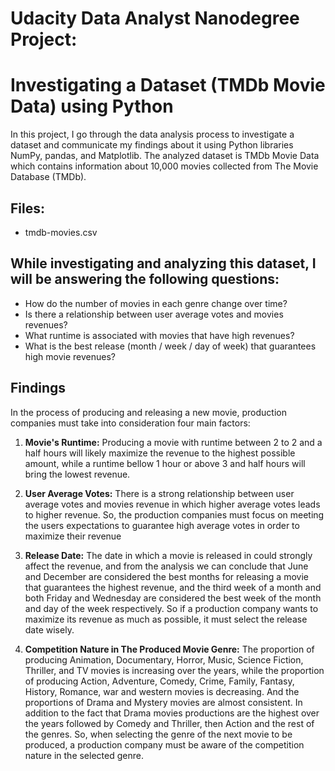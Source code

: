 # Udacity Data Analyst Nanodegree Project: 
# Investigating a Dataset (TMDb Movie Data) using Python 

In this project, I go through the data analysis process to investigate a dataset and communicate my findings about it using Python libraries NumPy, pandas, and Matplotlib. The analyzed dataset is TMDb Movie Data which contains information about 10,000 movies collected from The Movie Database (TMDb).

## Files:
- tmdb-movies.csv

## While investigating and analyzing this dataset, I will be answering the following questions:

- How do the number of movies in each genre change over time?
- Is there a relationship between user average votes and movies revenues?
- What runtime is associated with movies that have high revenues?
- What is the best release (month / week / day of week) that guarantees high movie revenues?

## Findings

In the process of producing and releasing a new movie, production companies must take into consideration four main factors:

1. **Movie's Runtime:** Producing a movie with runtime between 2 to 2 and a half hours will likely maximize the revenue to the highest possible amount, while a runtime bellow 1 hour or above 3 and half hours will bring the lowest revenue. 


2. **User Average Votes:** There is a strong relationship between user average votes and movies revenue in which higher average votes leads to higher revenue. So, the production companies must focus on meeting the users expectations to guarantee high average votes in order to maximize their revenue


3. **Release Date:** The date in which a movie is released in could strongly affect the revenue, and from the analysis we can conclude that June and December are considered the best months for releasing a movie that guarantees the highest revenue, and the third week of a month and both Friday and Wednesday are considered the best week of the month and day of the week respectively. So if a production company wants to maximize its revenue as much as possible, it must select the release date wisely. 


4. **Competition Nature in The Produced Movie Genre:** The proportion of producing Animation, Documentary, Horror, Music, Science Fiction, Thriller, and TV movies is increasing over the years, while the proportion of producing Action, Adventure, Comedy, Crime, Family, Fantasy, History, Romance, war and western movies is decreasing. And the proportions of Drama and Mystery movies are almost consistent. In addition to the fact that Drama movies productions are the highest over the years followed by Comedy and Thriller, then Action and the rest of the genres. So, when selecting the genre of the next movie to be produced, a production company must be aware of the competition nature in the selected genre. 
